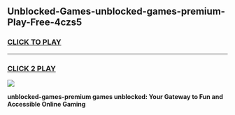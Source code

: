 
## Unblocked-Games-unblocked-games-premium-Play-Free-4czs5
<h3>
<a href="https://premium76.site?title=unblocked-games-premium&ref=19M">CLICK TO PLAY</a></h3>
<hr>

<h3>
<a href="https://premium76.site?title=unblocked-games-premium&ref=19M">CLICK 2 PLAY</a>
  
</h3>

<a href="https://premium76.site?title=unblocked-games-premium&ref=19M"><img src="https://clearcache.store/games.png"></a>


**unblocked-games-premium games unblocked: Your Gateway to Fun and Accessible Online Gaming**
